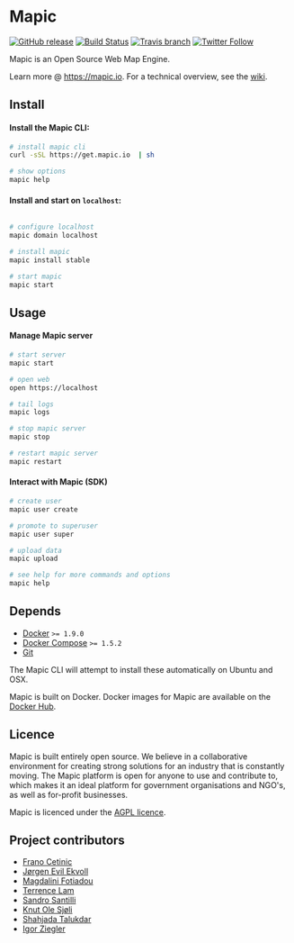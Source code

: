 # Mapic 
[![GitHub release](https://img.shields.io/github/release/mapic/mapic.svg)](https://github.com/mapic/mapic/releases) [![Build Status](https://travis-ci.org/mapic/mapic.svg?branch=v2.0)](https://travis-ci.org/mapic/mapic) [![Travis branch](https://img.shields.io/travis/rust-lang/rust/master.svg?label=build@master)](https://travis-ci.org/mapic/mapic/builds)  [![Twitter Follow](https://img.shields.io/twitter/follow/mapic_io.svg?style=social&label=Follow)](https://twitter.com/mapic_io) 

Mapic is an Open Source Web Map Engine. 

Learn more @ https://mapic.io. For a technical overview, see the [wiki](https://github.com/mapic/mapic/wiki/Mapic-Techincal-Overview).

## Install
#### Install the Mapic CLI:

```bash
# install mapic cli
curl -sSL https://get.mapic.io  | sh

# show options
mapic help

```

#### Install and start on `localhost`:
```bash

# configure localhost
mapic domain localhost

# install mapic
mapic install stable

# start mapic
mapic start

```

## Usage

#### Manage Mapic server

```bash
# start server
mapic start

# open web
open https://localhost

# tail logs
mapic logs

# stop mapic server
mapic stop

# restart mapic server
mapic restart
```

#### Interact with Mapic (SDK)
```bash
# create user
mapic user create

# promote to superuser
mapic user super 

# upload data
mapic upload

# see help for more commands and options
mapic help
```

## Depends
- [Docker](https://docs.docker.com/engine/installation/) `>= 1.9.0`  
- [Docker Compose](https://docs.docker.com/compose/install/) `>= 1.5.2`  
- [Git](https://git-scm.com/book/en/v2/Getting-Started-Installing-Git)

The Mapic CLI will attempt to install these automatically on Ubuntu and OSX.

Mapic is built on Docker. Docker images for Mapic are available on the [Docker Hub](https://hub.docker.com/u/mapic/).


## Licence 
Mapic is built entirely open source. We believe in a collaborative environment for creating strong solutions for an industry that is constantly moving. The Mapic platform is open for anyone to use and contribute to, which makes it an ideal platform for government organisations and NGO's, as well as for-profit businesses.

Mapic is licenced under the [AGPL licence](https://github.com/mapic/mapic/blob/master/LICENCE).

## Project contributors
- [Frano Cetinic](https://github.com/franocetinic)
- [Jørgen Evil Ekvoll](https://github.com/jorgenevil)
- [Magdalini Fotiadou](https://github.com/mft74)
- [Terrence Lam](https://github.com/skyuplam)
- [Sandro Santilli](https://github.com/strk)
- [Knut Ole Sjøli](https://github.com/knutole)
- [Shahjada Talukdar](https://github.com/destromas1)
- [Igor Ziegler](https://github.com/igorziegler)
